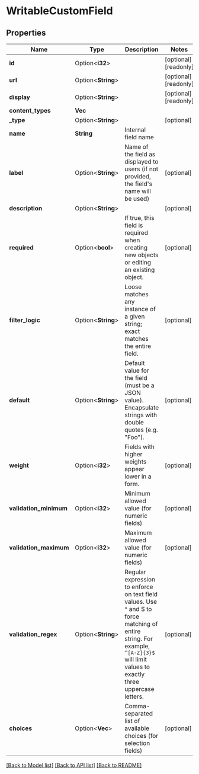 # WritableCustomField

## Properties

Name | Type | Description | Notes
------------ | ------------- | ------------- | -------------
**id** | Option<**i32**> |  | [optional][readonly]
**url** | Option<**String**> |  | [optional][readonly]
**display** | Option<**String**> |  | [optional][readonly]
**content_types** | **Vec<String>** |  | 
**_type** | Option<**String**> |  | [optional]
**name** | **String** | Internal field name | 
**label** | Option<**String**> | Name of the field as displayed to users (if not provided, the field's name will be used) | [optional]
**description** | Option<**String**> |  | [optional]
**required** | Option<**bool**> | If true, this field is required when creating new objects or editing an existing object. | [optional]
**filter_logic** | Option<**String**> | Loose matches any instance of a given string; exact matches the entire field. | [optional]
**default** | Option<**String**> | Default value for the field (must be a JSON value). Encapsulate strings with double quotes (e.g. \"Foo\"). | [optional]
**weight** | Option<**i32**> | Fields with higher weights appear lower in a form. | [optional]
**validation_minimum** | Option<**i32**> | Minimum allowed value (for numeric fields) | [optional]
**validation_maximum** | Option<**i32**> | Maximum allowed value (for numeric fields) | [optional]
**validation_regex** | Option<**String**> | Regular expression to enforce on text field values. Use ^ and $ to force matching of entire string. For example, <code>^[A-Z]{3}$</code> will limit values to exactly three uppercase letters. | [optional]
**choices** | Option<**Vec<String>**> | Comma-separated list of available choices (for selection fields) | [optional]

[[Back to Model list]](../README.md#documentation-for-models) [[Back to API list]](../README.md#documentation-for-api-endpoints) [[Back to README]](../README.md)


